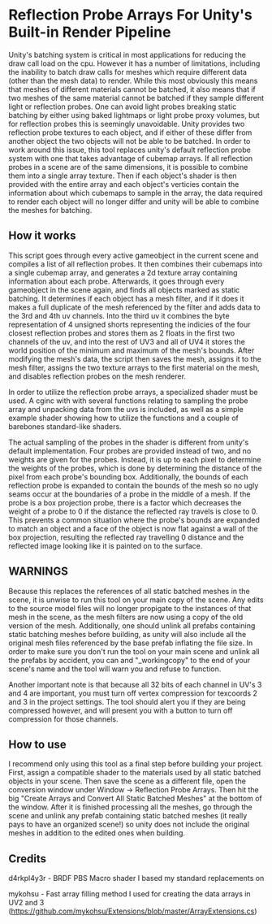 # Reflection Probe Arrays For Unity's Built-in Render Pipeline

Unity's batching system is critical in most applications for reducing the draw call load on the cpu. However it has a number of limitations, including the inability to batch draw calls for meshes which require different data (other than the mesh data) to render. While this most obviously this means that meshes of different materials cannot be batched, it also means that if two meshes of the same material cannot be batched if they sample different light or reflection probes. One can avoid light probes breaking static batching by either using baked lightmaps or light probe proxy volumes, but for reflection probes this is seemingly unavoidable. Unity provides two reflection probe textures to each object, and if either of these differ from another object the two objects will not be able to be batched. In order to work around this issue, this tool replaces unity's default reflection probe system with one that takes advantage of cubemap arrays. If all reflection probes in a scene are of the same dimensions, it is possible to combine them into a single array texture. Then if each object's shader is then provided with the entire array and each object's verticies contain the information about which cubemaps to sample in the array, the data required to render each object will no longer differ and unity will be able to combine the meshes for batching.

## How it works

This script goes through every active gameobject in the current scene and compiles a list of all reflection probes. It then combines their cubemaps into a single cubemap array, and generates a 2d texture array containing information about each probe. Afterwards, it goes through every gameobject in the scene again, and finds all objects marked as static batching. It determines if each object has a mesh filter, and if it does it makes a full duplicate of the mesh referenced by the filter and adds data to the 3rd and 4th uv channels. Into the third uv it combines the byte representation of 4 unsigned shorts representing the indicies of the four closest reflection probes and stores them as 2 floats in the first two channels of the uv, and into the rest of UV3 and all of UV4 it stores the world position of the minimum and maximum of the mesh's bounds. After modifying the mesh's data, the script then saves the mesh, assigns it to the mesh filter, assigns the two texture arrays to the first material on the mesh, and disables reflection probes on the mesh renderer.

In order to utilize the reflection probe arrays, a specialized shader must be used. A cginc with with several functions relating to sampling the probe array and unpacking data from the uvs is included, as well as a simple example shader showing how to utilize the functions and a couple of barebones standard-like shaders.

The actual sampling of the probes in the shader is different from unity's default implementation. Four probes are provided instead of two, and no weights are given for the probes. Instead, it is up to each pixel to determine the weights of the probes, which is done by determining the distance of the pixel from each probe's bounding box. Additionally, the bounds of each reflection probe is expanded to contain the bounds of the mesh so no ugly seams occur at the boundaries of a probe in the middle of a mesh. If the probe is a box projection probe, there is a factor which decreases the weight of a probe to 0 if the distance the reflected ray travels is close to 0.
This prevents a common situation where the probe's bounds are expanded to match an object and a face of the object is now flat against a wall of the box projection, resulting the reflected ray travelling 0 distance and the reflected image looking like it is painted on to the surface.

## WARNINGS

Because this replaces the references of all static batched meshes in the scene, it is unwise to run this tool on your main copy of the scene. Any edits to the source model files will no longer propigate to the instances of that mesh in the scene, as the mesh filters are now using a copy of the old version of the mesh. Additionally, one should unlink all prefabs containing static batching meshes before building, as unity will also include all the original mesh files referenced by the base prefab inflating the file size. In order to make sure you don't run the tool on your main scene and unlink all the prefabs by accident, you can and "_workingcopy" to the end of your scene's name and the tool will warn you and refuse to function.

Another important note is that because all 32 bits of each channel in UV's 3 and 4 are important, you must turn off vertex compression for texcoords 2 and 3 in the project settings. The tool should alert you if they are being compressed however, and will present you with a button to turn off compression for those channels.

## How to use

I recommend only using this tool as a final step before building your project. First, assign a compatible shader to the materials used by all static batched objects in your scene. Then save the scene as a different file, open the conversion window under Window -> Reflection Probe Arrays. Then hit the big "Create Arrays and Convert All Static Batched Meshes" at the bottom of the window. After it is finished processing all the meshes, go through the scene and unlink any prefab containing static batched meshes (it really pays to have an organized scene!) so unity does not include the original meshes in addition to the edited ones when building.

## Credits

d4rkpl4y3r - BRDF PBS Macro shader I based my standard replacements on

mykohsu - Fast array filling method I used for creating the data arrays in UV2 and 3 (https://github.com/mykohsu/Extensions/blob/master/ArrayExtensions.cs)
